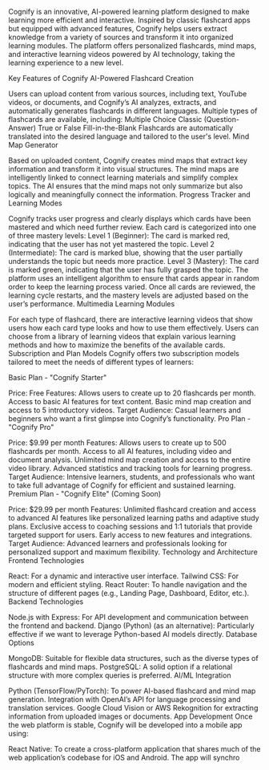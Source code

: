 Cognify is an innovative, AI-powered learning platform designed to make learning more efficient and interactive. Inspired by classic flashcard apps but equipped with advanced features, Cognify helps users extract knowledge from a variety of sources and transform it into organized learning modules. The platform offers personalized flashcards, mind maps, and interactive learning videos powered by AI technology, taking the learning experience to a new level.

Key Features of Cognify
AI-Powered Flashcard Creation

Users can upload content from various sources, including text, YouTube videos, or documents, and Cognify’s AI analyzes, extracts, and automatically generates flashcards in different languages.
Multiple types of flashcards are available, including:
Multiple Choice
Classic (Question-Answer)
True or False
Fill-in-the-Blank
Flashcards are automatically translated into the desired language and tailored to the user's level.
Mind Map Generator

Based on uploaded content, Cognify creates mind maps that extract key information and transform it into visual structures.
The mind maps are intelligently linked to connect learning materials and simplify complex topics.
The AI ensures that the mind maps not only summarize but also logically and meaningfully connect the information.
Progress Tracker and Learning Modes

Cognify tracks user progress and clearly displays which cards have been mastered and which need further review.
Each card is categorized into one of three mastery levels:
Level 1 (Beginner): The card is marked red, indicating that the user has not yet mastered the topic.
Level 2 (Intermediate): The card is marked blue, showing that the user partially understands the topic but needs more practice.
Level 3 (Mastery): The card is marked green, indicating that the user has fully grasped the topic.
The platform uses an intelligent algorithm to ensure that cards appear in random order to keep the learning process varied. Once all cards are reviewed, the learning cycle restarts, and the mastery levels are adjusted based on the user’s performance.
Multimedia Learning Modules

For each type of flashcard, there are interactive learning videos that show users how each card type looks and how to use them effectively.
Users can choose from a library of learning videos that explain various learning methods and how to maximize the benefits of the available cards.
Subscription and Plan Models
Cognify offers two subscription models tailored to meet the needs of different types of learners:

Basic Plan - "Cognify Starter"

Price: Free
Features:
Allows users to create up to 20 flashcards per month.
Access to basic AI features for text content.
Basic mind map creation and access to 5 introductory videos.
Target Audience: Casual learners and beginners who want a first glimpse into Cognify’s functionality.
Pro Plan - "Cognify Pro"

Price: $9.99 per month
Features:
Allows users to create up to 500 flashcards per month.
Access to all AI features, including video and document analysis.
Unlimited mind map creation and access to the entire video library.
Advanced statistics and tracking tools for learning progress.
Target Audience: Intensive learners, students, and professionals who want to take full advantage of Cognify for efficient and sustained learning.
Premium Plan - "Cognify Elite" (Coming Soon)

Price: $29.99 per month
Features:
Unlimited flashcard creation and access to advanced AI features like personalized learning paths and adaptive study plans.
Exclusive access to coaching sessions and 1:1 tutorials that provide targeted support for users.
Early access to new features and integrations.
Target Audience: Advanced learners and professionals looking for personalized support and maximum flexibility.
Technology and Architecture
Frontend Technologies


React: For a dynamic and interactive user interface.
Tailwind CSS: For modern and efficient styling.
React Router: To handle navigation and the structure of different pages (e.g., Landing Page, Dashboard, Editor, etc.).
Backend Technologies

Node.js with Express: For API development and communication between the frontend and backend.
Django (Python) (as an alternative): Particularly effective if we want to leverage Python-based AI models directly.
Database Options

MongoDB: Suitable for flexible data structures, such as the diverse types of flashcards and mind maps.
PostgreSQL: A solid option if a relational structure with more complex queries is preferred.
AI/ML Integration

Python (TensorFlow/PyTorch): To power AI-based flashcard and mind map generation.
Integration with OpenAI’s API for language processing and translation services.
Google Cloud Vision or AWS Rekognition for extracting information from uploaded images or documents.
App Development
Once the web platform is stable, Cognify will be developed into a mobile app using:

React Native: To create a cross-platform application that shares much of the web application’s codebase for iOS and Android.
The app will synchro
